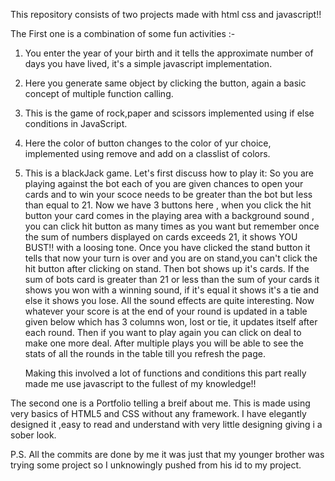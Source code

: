 This repository consists of two projects made with html css and javascript!!

The First one is a combination of some fun activities :-
   1) You enter the year of your birth and it tells the approximate number of days you have lived, it's a simple javascript implementation.
   2) Here you generate same object by clicking the button, again a basic concept of multiple function calling.
   3) This is the game of rock,paper and scissors implemented using if else conditions in JavaScript.
   4) Here the color of button changes to the color of yur choice, implemented using remove and add on a classlist of colors.
   5) This is a blackJack game. Let's first discuss how to play it:
         So you are playing against the bot each of you are given chances to open your cards and to win your scoce needs to be greater than the bot but less than equal to                  21. Now we have 3 buttons here , when you click the hit button your card comes in the playing area with a background sound , you can click hit button as many times as you          want but remember once the sum of numbers displayed on cards exceeds 21, it shows YOU BUST!! with a loosing tone. Once you have clicked the stand button it tells that              now your turn is over and you are on stand,you can't click the hit button after clicking on stand. Then bot shows up it's cards. If the sum of bots card is greater than            21 or less than the sum of your cards it shows you won with a winning sound, if it's equal it shows it's a tie and else it shows you lose. All the sound effects are quite          interesting. Now whatever your score is at the end of your round is updated in a table given below which has 3 columns won, lost or tie, it updates itself after each              round. Then if you want to play again you can click on deal to make one more deal. After multiple plays you will be able to see the stats of all the rounds in the table            till you refresh the page. 
         
         Making this involved a lot of functions and conditions this part really made me use javascript to the fullest of my knowledge!!
         
         
The second one is a Portfolio telling a breif about me. This is made using very basics of HTML5 and CSS without any framework. I have elegantly designed it ,easy to read and understand with very little designing giving i a sober look.

P.S. All the commits are done by me it was just that my younger brother was trying some project so I unknowingly pushed from his id to my project.
